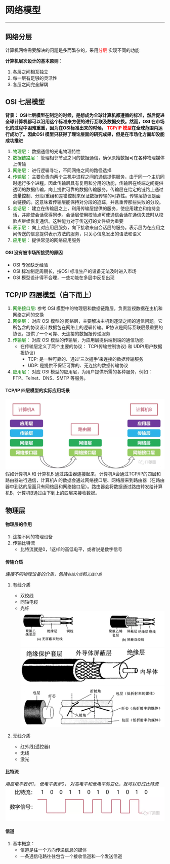 # 网络模型
***

## 网络分层
计算机网络需要解决的问题是多而繁杂的，采用<font color=red>分层</font> 实现不同的功能

**计算机层次设计的基本原则：**
1. 各层之间相互独立
2. 每一层有足够的灵活性
3. 各层之间完全解耦

## OSI 七层模型
**背景： OSI七层模型在制定的时候，是想成为全球计算机都遵循的标准，然后促进全球计算机都可以沿用这个标准来方便的进行互联及数据交换。然而，OSI 在市场化的过程中困难重重，因为在OSI标准出来的时候， <font color=red>TCP/IP 模型</font>在全球范围内运行成功了。因此OSI 模型只获得了理论层面的研究成果，但是在市场化方面却没能成功推进**

1. <font color=green>物理层：</font> 数据通信的光电物理特性
2. <font color=green>数据链路层：</font> 管理相邻节点之间的数据通信，确保原始数据可在各种物理媒体上传输
3. <font color=green>网络层：</font> 进行逻辑寻址，不同网络之间的路径选择
4. <font color=green>传输层：</font> 主要负责向两个主机中进程之间的通信提供服务，由于同一个主机同时运行多个进程，因此传输层具有复用和分用的功能，传输层在终端之间提供透明的数据传输，向上提供可靠的数据传输服务。传输层在给定的链路上通过流量控制、分段/重组和差错控制来保证数据传输的可靠性。传输层协议是面向链接的。这意味着传输层能保持对分段的追踪，并且重传那些失败的分段。
5. <font color=green>会话层：</font> 建立在传输层之上，利用传输层提供的服务，使应用建立和维持会话，并能使会话获得同步。会话层使用校验点可使通信会话在通信失效时从校验点继续恢复通信。这种能力对于传送打的文件极为重要
6. <font color=green>表示层：</font> 向上对应用层服务，向下接收来自会话层的服务。表示层为在应用之间传送的信息提供表示方法的服务，只关心信息发出的语法和语义
7. <font color=green>应用层：</font> 提供常见的网络应用服务

#### OSI 没有被市场所接受的原因
* OSI 专家缺乏经验
* OSI 标准制定周期长，按OSI 标准生产的设备无法及时进入市场
* OSI 模型设计得不合理，一些功能在多层中反复出现


## TCP/IP 四层模型（自下而上）
1. <font color=green>网络接口层: </font> 参考 OSI 模型中的物理层和数据链路层，负责监视数据在主机和网络之间的交换
2. <font color=green>网络层：</font> 对应 OSI 模型的 网络层，主要解决主机到逐渐之间的通信问题。它所包含的协议设计数据包在网络上的逻辑传输。IP协议是网际互联层最重要的协议，提供了一个可靠、无连接的数据报传递服务
3. <font color=green>传输层：</font> 对应 OSI 模型的传输层，为应用层提供端到端的通信功能
    * 在传输层定义了两个主要的协议： TCP(传输控制协议) 和 UDP(用户数据报协议)
        * TCP: 是一种可靠的、通过‘三次握手’来连接的数据传输服务
        * UDP: 是提供不保证可靠的、无连接的数据传输协议
4. <font color=green>应用层：</font> 对应 OSI 模型的应用层，为用户提供所需的各种服务，例如：FTP、Telnet、DNS、SMTP 等服务。

#### TCP/IP 四层模型的实际应用场景
![四层模型实际应用](image.png)
假如计算机A 和 计算机B 通过路由器连接起来，计算机A会通过TCP/IP的四层和路由器进行通信，计算机A 的数据会通过网络接口层、网络层来到路由器（在路由器中到达的层面只有网络层和网络接口层）。路由器会将数据通过路由转发给计算机B，计算机B通过由下到上的四层来接收数据。


## 物理层

#### 物理层的作用
1. 连接不同的物理设备
2. 传输比特流
    * 比特流就是0，1这样的高低电平，或者说是数字信号

#### 传输介质
*连接不同物理设备的介质，包括`有线介质`和`无线介质`*

1. 有线介质
    * 双绞线
    * 同轴电缆
    * 光纤
![双绞线](image-1.png)
![同轴电缆](image-2.png)
![光纤](image-3.png)

2. 无线介质
    * 红外线(遥控器)
    * 无线
    * 激光

#### 比特流
*用高电平表示1， 低电平表示0， 对高电平和低电平的变化，就可以形成比特流*
![比特流](image-4.png)

#### 信道
1. 基本概念：
    * 信道是往一个方向传递信息的媒体
    * 一条通信电路往往包含一个接收信道和一个发送信道